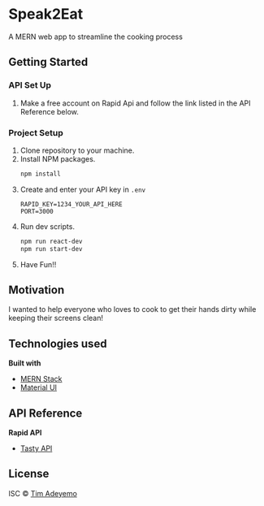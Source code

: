 # Speak2Eat

A MERN web app to streamline the cooking process

## Getting Started

### <b>API Set Up</b>
1. Make a free account on Rapid Api and follow the link listed in the API Reference below.
### <b>Project Setup</b>
1. Clone repository to your machine.
2. Install NPM packages.
   ```sh
   npm install
   ```
3. Create and enter your API key in `.env`
   ```JS
   RAPID_KEY=1234_YOUR_API_HERE
   PORT=3000
   ```
4. Run dev scripts.
   ```sh
   npm run react-dev
   npm run start-dev
   ```
5. Have Fun!!

## Motivation
I wanted to help everyone who loves to cook to get their hands dirty while keeping their screens clean!

## Technologies used

<b>Built with</b>
- [MERN Stack](https://www.mongodb.com/mern-stack)
- [Material UI](https://material-ui.com/)

## API Reference

<b>Rapid API</b>
- [Tasty API](https://rapidapi.com/apidojo/api/tasty/)

## License

ISC © [Tim Adeyemo](https://github.com/TimAdeyemo)